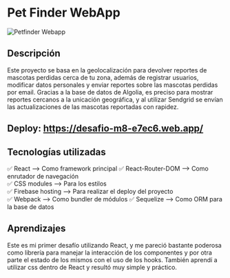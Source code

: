 # Pet Finder WebApp

![Petfinder Webapp](https://64.media.tumblr.com/8f6b929062ab226bad91ad42eb6cef77/588253e075953f13-3a/s1280x1920/788a2d90b3a0c0a5864f7a24da98c11b6220e996.pnj)

## Descripción

Este proyecto se basa en la geolocalización para devolver reportes de mascotas perdidas cerca de tu zona, además de registrar usuarios, modificar datos personales y enviar reportes sobre las mascotas perdidas por email. Gracias a la base de datos de Algolia, es preciso para mostrar reportes cercanos a la unicación geográfica, y al utilizar Sendgrid se envían las actualizaciones de las mascotas reportadas con rapidez.

## Deploy: https://desafio-m8-e7ec6.web.app/

## Tecnologías utilizadas

✅ React --> Como framework principal
✅ React-Router-DOM --> Como enrutador de navegación  
✅ CSS modules --> Para los estilos  
✅ Firebase hosting --> Para realizar el deploy del proyecto  
✅ Webpack --> Como bundler de módulos
✅ Sequelize --> Como ORM para la base de datos

## Aprendizajes

Este es mi primer desafío utilizando React, y me pareció bastante poderosa como librería para manejar la interacción de los componentes y por otra parte el estado de los mismos con el uso de los hooks. También aprendí a utilizar css dentro de React y resultó muy simple y práctico.